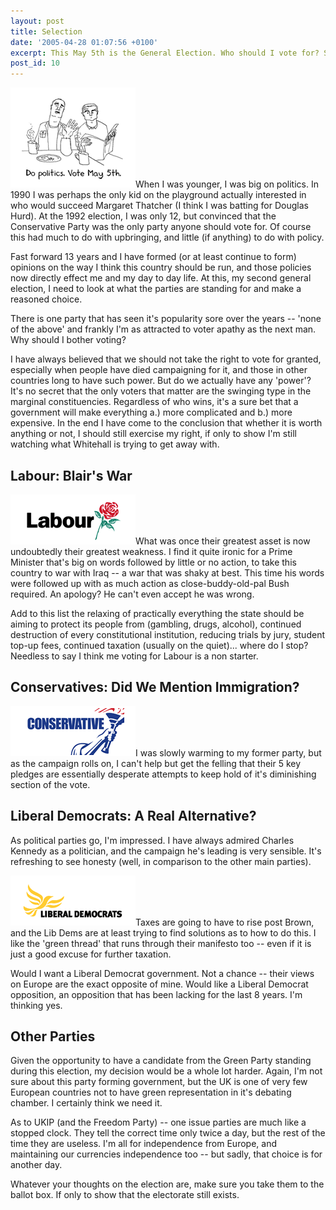 ```yaml
---
layout: post
title: Selection
date: '2005-04-28 01:07:56 +0100'
excerpt: This May 5th is the General Election. Who should I vote for? Should I even vote at all? As we head into the final week of campaigning, I way up the choices and try to convince myself that my vote actually counts.
post_id: 10
---
```

<img class="left" src="/assets/2005/04/dopolitics.gif" alt="Do politics. Vote on May 5th"/>When I was younger, I was big on politics. In 1990 I was perhaps the only kid on the playground actually interested in who would succeed Margaret Thatcher (I think I was batting for Douglas Hurd). At the 1992 election, I was only 12, but convinced that the Conservative Party was the only party anyone should vote for. Of course this had much to do with upbringing, and little (if anything) to do with policy.

Fast forward 13 years and I have formed (or at least continue to form) opinions on the way I think this country should be run, and those policies now directly effect me and my day to day life. At this, my second general election, I need to look at what the parties are standing for and make a reasoned choice.

There is one party that has seen it's popularity sore over the years -- 'none of the above' and frankly I'm as attracted to voter apathy as the next man. Why should I bother voting?

I have always believed that we should not take the right to vote for granted, especially  when people have died campaigning for it, and those in other countries long to have such power. But do we actually have any 'power'? It's no secret that the only voters that matter are the swinging type in the marginal constituencies. Regardless of who wins, it's a sure bet that a government will make everything a.) more complicated and b.) more expensive. In the end I have come to the conclusion that whether it is worth anything or not, I should still exercise my right, if only to show I'm still watching what Whitehall is trying to get away with.

<!--more-->

## Labour: Blair's War
<img class="right" src="/assets/2005/04/labour.gif" alt="Labour Party logo"/>What was once their greatest asset is now undoubtedly their greatest weakness. I find it quite ironic for a Prime Minister that's big on words followed by little or no action, to take this country to war with Iraq -- a war that was shaky at best. This time his words were followed up with as much action as close-buddy-old-pal Bush required. An apology? He can't even accept he was wrong.

Add to this list the relaxing of practically everything the state should be aiming to protect its people from (gambling, drugs, alcohol), continued destruction of every constitutional institution, reducing trials by jury, student top-up fees, continued taxation (usually on the quiet)... where do I stop? Needless to say I think me voting for Labour is a non starter.

## Conservatives: Did We Mention Immigration?
<img class="right" src="/assets/2005/04/conservative.gif" alt="Conservative Party logo"/>I was slowly warming to my former party, but as the campaign rolls on, I can't help but get the felling that their 5 key pledges are essentially desperate attempts to keep hold of it's diminishing section of the vote.

## Liberal Democrats: A Real Alternative?
As political parties go, I'm impressed. I have always admired Charles Kennedy as a politician, and the campaign he's leading is very sensible. It's refreshing to see honesty (well, in comparison to the other main parties).

<img class="right" src="/assets/2005/04/libdems.gif" alt="Liberal Democrats Party logo"/>Taxes are going to have to rise post Brown, and the Lib Dems are at least trying to find solutions as to how to do this. I like the 'green thread' that runs through their manifesto too -- even if it is just a good excuse for further taxation.

Would I want a Liberal Democrat government. Not a chance -- their views on Europe are the exact opposite of mine. Would like a Liberal Democrat opposition, an opposition that has been lacking for the last 8 years. I'm thinking yes.

## Other Parties
Given the opportunity to have a candidate from the Green Party standing during this election, my decision would be a whole lot harder. Again, I'm not sure about this party forming government, but the UK is one of very few European countries not to have green representation in it's debating chamber. I certainly think we need it.

As to UKIP (and the Freedom Party) -- one issue parties are much like a stopped clock. They tell the correct time only twice a day, but the rest of the time they are useless. I'm all for independence from Europe, and maintaining our currencies independence too -- but sadly, that choice is for another day.

Whatever your thoughts on the election are, make sure you take them to the ballot box. If only to show that the electorate still exists.